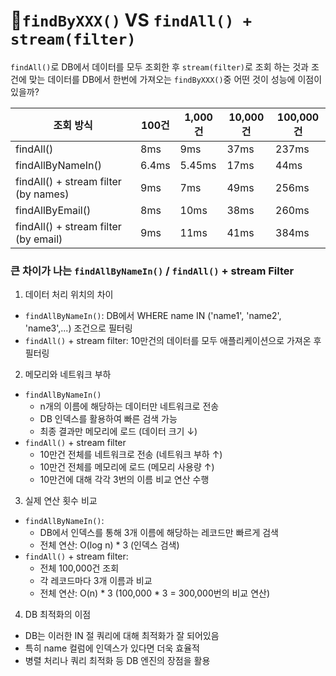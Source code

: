 # 🦄`findByXXX()` VS `findAll() + stream(filter)`

`findAll()`로 DB에서 데이터를 모두 조회한 후 `stream(filter)`로 조회 하는 것과 조건에 맞는 데이터를 DB에서 한번에 가져오는 `findByXXX()`중 어떤 것이 성능에 이점이 있을까?

| 조회 방식 | 100건 | 1,000건 | 10,000건 | 100,000건 |
|-----------|--------|--------|---------|----------|
| findAll() | 8ms | 9ms    | 37ms    | 237ms    |
| findAllByNameIn() | 6.4ms | 5.45ms | 17ms    | 44ms     |
| findAll() + stream filter (by names) | 9ms | 7ms    | 49ms    | 256ms    |
| findAllByEmail() | 8ms | 10ms   | 38ms    | 260ms    |
| findAll() + stream filter (by email) | 9ms | 11ms   | 41ms    | 384ms    |

### 큰 차이가 나는 `findAllByNameIn()` / `findAll()` + stream Filter
1. 데이터 처리 위치의 차이
- `findAllByNameIn()`: DB에서 WHERE name IN ('name1', 'name2', 'name3',...) 조건으로 필터링
- `findAll()` + stream filter: 10만건의 데이터를 모두 애플리케이션으로 가져온 후 필터링

2. 메모리와 네트워크 부하
- `findAllByNameIn()`
    - n개의 이름에 해당하는 데이터만 네트워크로 전송
    - DB 인덱스를 활용하여 빠른 검색 가능 
    - 최종 결과만 메모리에 로드 (데이터 크기 ↓)
- `findAll()` + stream filter
  - 10만건 전체를 네트워크로 전송 (네트워크 부하 ↑)
  - 10만건 전체를 메모리에 로드 (메모리 사용량 ↑)
  - 10만건에 대해 각각 3번의 이름 비교 연산 수행
3. 실제 연산 횟수 비교
- `findAllByNameIn()`:
  - DB에서 인덱스를 통해 3개 이름에 해당하는 레코드만 빠르게 검색
  - 전체 연산: O(log n) * 3 (인덱스 검색)
- `findAll()` + stream filter:
  - 전체 100,000건 조회
  - 각 레코드마다 3개 이름과 비교
  - 전체 연산: O(n) * 3 (100,000 * 3 = 300,000번의 비교 연산)
4. DB 최적화의 이점
- DB는 이러한 IN 절 쿼리에 대해 최적화가 잘 되어있음
- 특히 name 컬럼에 인덱스가 있다면 더욱 효율적
- 병렬 처리나 쿼리 최적화 등 DB 엔진의 장점을 활용
